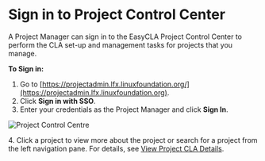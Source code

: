 # Sign in to Project Control Center

A Project Manager can sign in to the EasyCLA Project Control Center to perform the CLA set-up and management tasks for projects that you manage.

**To Sign in:**

1. Go to [https://projectadmin.lfx.linuxfoundation.org/](https://projectadmin.lfx.linuxfoundation.org).
2. Click **Sign in with SSO**.
3. Enter your credentials as the Project Manager and click **Sign In**.

![Project Control Centre](broken-reference)

4\. Click a project to view more about the project or search for a project from the left navigation pane. For details, see [View Project CLA Details](view-and-manage-cla-group-details.md).
